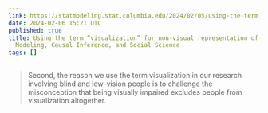 ```yaml
---
link: https://statmodeling.stat.columbia.edu/2024/02/05/using-the-term-visualization-for-non-visual-representation-of-data/
date: 2024-02-06 15:21 UTC
published: true
title: Using the term “visualization” for non-visual representation of data | Statistical
  Modeling, Causal Inference, and Social Science
tags: []
---
```


> Second, the reason we use the term visualization in our research involving blind and low-vision people is to challenge the misconception that being visually impaired excludes people from visualization altogether.

